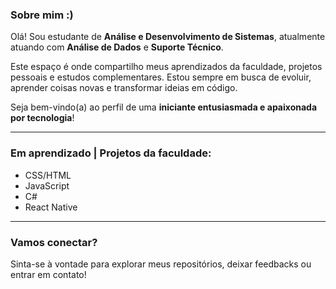 ### Sobre mim :)

Olá! Sou estudante de **Análise e Desenvolvimento de Sistemas**, atualmente atuando com **Análise de Dados** e **Suporte Técnico**.

Este espaço é onde compartilho meus aprendizados da faculdade, projetos pessoais e estudos complementares. Estou sempre em busca de evoluir, aprender coisas novas e transformar ideias em código.

Seja bem-vindo(a) ao perfil de uma **iniciante entusiasmada e apaixonada por tecnologia**! 

---

### Em aprendizado | Projetos da faculdade:
- CSS/HTML
- JavaScript 
- C#
- React Native 

---

### Vamos conectar?
Sinta-se à vontade para explorar meus repositórios, deixar feedbacks ou entrar em contato!


